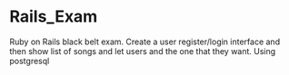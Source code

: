 # Rails_Exam
Ruby on Rails black belt exam. Create a user register/login interface and then show list of songs and let users and the one that they want.
Using postgresql
